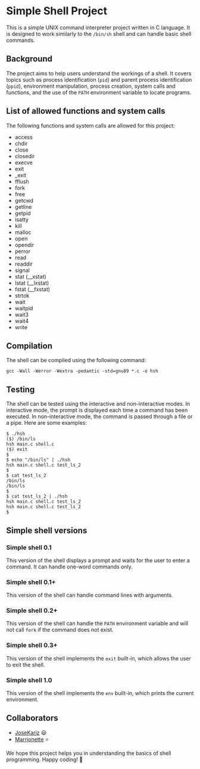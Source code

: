 # Simple Shell Project

This is a simple UNIX command interpreter project written in C language. It is designed to work similarly to the `/bin/sh` shell and can handle basic shell commands.

## Background

The project aims to help users understand the workings of a shell. It covers topics such as process identification (`pid`) and parent process identification (`ppid`), environment manipulation, process creation, system calls and functions, and the use of the `PATH` environment variable to locate programs.

## List of allowed functions and system calls

The following functions and system calls are allowed for this project:

- access
- chdir
- close
- closedir
- execve
- exit
- _exit
- fflush
- fork
- free
- getcwd
- getline
- getpid
- isatty
- kill
- malloc
- open
- opendir
- perror
- read
- readdir
- signal
- stat (__xstat)
- lstat (__lxstat)
- fstat (__fxstat)
- strtok
- wait
- waitpid
- wait3
- wait4
- write

## Compilation

The shell can be compiled using the following command:

```
gcc -Wall -Werror -Wextra -pedantic -std=gnu89 *.c -o hsh
```

## Testing

The shell can be tested using the interactive and non-interactive modes. In interactive mode, the prompt is displayed each time a command has been executed. In non-interactive mode, the command is passed through a file or a pipe. Here are some examples:

```
$ ./hsh
($) /bin/ls
hsh main.c shell.c
($) exit
$
$ echo "/bin/ls" | ./hsh
hsh main.c shell.c test_ls_2
$
$ cat test_ls_2
/bin/ls
/bin/ls
$
$ cat test_ls_2 | ./hsh
hsh main.c shell.c test_ls_2
hsh main.c shell.c test_ls_2
$
```

## Simple shell versions

### Simple shell 0.1

This version of the shell displays a prompt and waits for the user to enter a command. It can handle one-word commands only.

### Simple shell 0.1+

This version of the shell can handle command lines with arguments.

### Simple shell 0.2+

This version of the shell can handle the `PATH` environment variable and will not call `fork` if the command does not exist.

### Simple shell 0.3+

This version of the shell implements the `exit` built-in, which allows the user to exit the shell.

### Simple shell 1.0

This version of the shell implements the `env` built-in, which prints the current environment.

## Collaborators

- [JoseKariz](https://github.com/Josekariz) :smiley:
- [Marrionette](https://github.com/Shewanji) :star:

We hope this project helps you in understanding the basics of shell programming. Happy coding! :rocket: